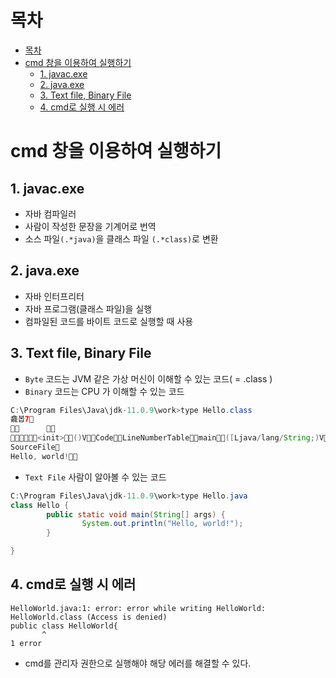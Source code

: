 # 목차
- [목차](#목차)
- [cmd 창을 이용하여 실행하기](#cmd-창을-이용하여-실행하기)
  - [1. javac.exe](#1-javacexe)
  - [2. java.exe](#2-javaexe)
  - [3. Text file, Binary File](#3-text-file-binary-file)
  - [4. cmd로 실행 시 에러](#4-cmd로-실행-시-에러)

# cmd 창을 이용하여 실행하기
 
## 1. javac.exe
- 자바 컴파일러
- 사람이 작성한 문장을 기계어로 번역
- 소스 파일`(.*java)`을 클래스 파일 `(.*class)`로 변환


## 2. java.exe
- 자바 인터프리터
- 자바 프로그램(클래스 파일)을 실행
- 컴파일된 코드를 바이트 코드로 실행할 때 사용

## 3. Text file, Binary File

- `Byte` 코드는 JVM 같은 가상 머신이 이해할 수 있는 코드( = .class )
- `Binary` 코드는 CPU 가 이해할 수 있는 코드
```java
C:\Program Files\Java\jdk-11.0.9\work>type Hello.class
龕봅7
      
<init>()VCodeLineNumberTablemain([Ljava/lang/String;)V
SourceFile
Hello, world!
```

- `Text File` 사람이 알아볼 수 있는 코드

```java
C:\Program Files\Java\jdk-11.0.9\work>type Hello.java
class Hello {
        public static void main(String[] args) {
                System.out.println("Hello, world!");
        }

}
```

## 4. cmd로 실행 시 에러 
```
HelloWorld.java:1: error: error while writing HelloWorld: HelloWorld.class (Access is denied)
public class HelloWorld{
       ^
1 error
```
- cmd를 관리자 권한으로 실행해야 해당 에러를 해결할 수 있다.

